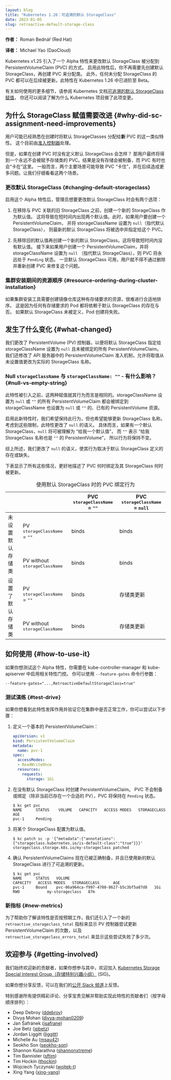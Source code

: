 ```yaml
---
layout: blog
title: "Kubernetes 1.26：可追溯的默认 StorageClass"
date: 2023-01-05
slug: retroactive-default-storage-class
---
```

<!--
layout: blog
title: "Kubernetes 1.26: Retroactive Default StorageClass"
date: 2023-01-05
slug: retroactive-default-storage-class
-->

<!--
**Author:** Roman Bednář (Red Hat)
-->
**作者：** Roman Bednář (Red Hat)

**译者：** Michael Yao (DaoCloud)

<!--
The v1.25 release of Kubernetes introduced an alpha feature to change how a default StorageClass was assigned to a PersistentVolumeClaim (PVC).
With the feature enabled, you no longer need to create a default StorageClass first and PVC second to assign the class. Additionally, any PVCs without a StorageClass assigned can be updated later.
This feature was graduated to beta in Kubernetes 1.26.
-->
Kubernetes v1.25 引入了一个 Alpha 特性来更改默认 StorageClass 被分配到 PersistentVolumeClaim (PVC) 的方式。
启用此特性后，你不再需要先创建默认 StorageClass，再创建 PVC 来分配类。
此外，任何未分配 StorageClass 的 PVC 都可以在后续被更新。此特性在 Kubernetes 1.26 中已进阶至 Beta。

<!--
You can read [retroactive default StorageClass assignment](/docs/concepts/storage/persistent-volumes/#retroactive-default-storageclass-assignment) in the Kubernetes documentation for more details about how to use that,
or you can read on to learn about why the Kubernetes project is making this change.
-->
有关如何使用的更多细节，请参阅 Kubernetes
文档[可追溯的默认 StorageClass 赋值](/zh-cn/docs/concepts/storage/persistent-volumes/#retroactive-default-storageclass-assignment)，
你还可以阅读了解为什么 Kubernetes 项目做了此项变更。

<!--
## Why did StorageClass assignment need improvements

Users might already be familiar with a similar feature that assigns default StorageClasses to **new** PVCs at the time of creation. This is currently handled by the [admission controller](/docs/reference/access-authn-authz/admission-controllers/#defaultstorageclass).
-->
## 为什么 StorageClass 赋值需要改进  {#why-did-sc-assignment-need-improvements}

用户可能已经熟悉在创建时将默认 StorageClasses 分配给**新** PVC 的这一类似特性。
这个目前由[准入控制器](/zh-cn/docs/reference/access-authn-authz/admission-controllers/#defaultstorageclass)处理。

<!--
But what if there wasn't a default StorageClass defined at the time of PVC creation? 
Users would end up with a PVC that would never be assigned a class. 
As a result, no storage would be provisioned, and the PVC would be somewhat "stuck" at this point. 
Generally, two main scenarios could result in "stuck" PVCs and cause problems later down the road. 
Let's take a closer look at each of them.
-->
但是，如果在创建 PVC 时没有定义默认 StorageClass 会怎样？
那用户最终将得到一个永远不会被赋予存储类的 PVC。结果是没有存储会被制备，而 PVC 有时也会“卡在”这里。
一般而言，两个主要场景可能导致 PVC “卡住”，并在后续造成更多问题。让我们仔细看看这两个场景。

<!--
### Changing default StorageClass

With the alpha feature enabled, there were two options admins had when they wanted to change the default StorageClass:
-->
### 更改默认 StorageClass  {#changing-default-storageclass}

启用这个 Alpha 特性后，管理员想要更改默认 StorageClass 时会有两个选项：

<!--
1. Creating a new StorageClass as default before removing the old one associated with the PVC. 
This would result in having two defaults for a short period.
At this point, if a user were to create a PersistentVolumeClaim with storageClassName set to <code>null</code> (implying default StorageClass), the newest default StorageClass would be chosen and assigned to this PVC.
-->
1. 在移除与 PVC 关联的旧 StorageClass 之前，创建一个新的 StorageClass 作为默认值。
   这将导致在短时间内出现两个默认值。此时，如果用户要创建一个 PersistentVolumeClaim，
   并将 storageClassName 设置为 <code>null</code>（指代默认 StorageClass），
   则最新的默认 StorageClass 将被选中并指定给这个 PVC。

<!--
2. Removing the old default first and creating a new default StorageClass.
This would result in having no default for a short time.
Subsequently, if a user were to create a PersistentVolumeClaim with storageClassName set to <code>null</code> (implying default StorageClass), the PVC would be in <code>Pending</code> state forever.
The user would have to fix this by deleting the PVC and recreating it once the default StorageClass was available.
-->
2. 先移除旧的默认值再创建一个新的默认 StorageClass。这将导致短时间内没有默认值。
   接下来如果用户创建一个 PersistentVolumeClaim，并将 storageClassName 设置为 <code>null</code>
   （指代默认 StorageClass），则 PVC 将永远处于 <code>Pending</code> 状态。
   一旦默认 StorageClass 可用，用户就不得不通过删除并重新创建 PVC 来修复这个问题。

<!--
### Resource ordering during cluster installation

If a cluster installation tool needed to create resources that required storage, for example, an image registry, it was difficult to get the ordering right. 
This is because any Pods that required storage would rely on the presence of a default StorageClass and would fail to be created if it wasn't defined.
-->
### 集群安装期间的资源顺序  {#resource-ordering-during-cluster-installation}

如果集群安装工具需要创建镜像仓库这种有存储要求的资源，很难进行合适地排序。
这是因为任何有存储要求的 Pod 都将依赖于默认 StorageClass 的存在与否。
如果默认 StorageClass 未被定义，Pod 创建将失败。

<!--
## What changed

We've changed the PersistentVolume (PV) controller to assign a default StorageClass to any unbound PersistentVolumeClaim that has the storageClassName set to <code>null</code>.
We've also modified the PersistentVolumeClaim admission within the API server to allow the change of values from an unset value to an actual StorageClass name.
-->
## 发生了什么变化  {#what-changed}

我们更改了 PersistentVolume (PV) 控制器，以便将默认 StorageClass 指定给
storageClassName 设置为 `null` 且未被绑定的所有 PersistentVolumeClaim。
我们还修改了 API 服务器中的 PersistentVolumeClaim 准入机制，允许将取值从未设置值更改为实际的 StorageClass 名称。

<!--
### Null `storageClassName` versus `storageClassName: ""` - does it matter? { #null-vs-empty-string }

Before this feature was introduced, those values were equal in terms of behavior. Any PersistentVolumeClaim with the storageClassName set to <code>null</code> or <code>""</code> would bind to an existing PersistentVolume resource with storageClassName also set to <code>null</code> or <code>""</code>.
-->
### Null `storageClassName` 与 `storageClassName: ""` - 有什么影响？ {#null-vs-empty-string}

此特性被引入之前，这两种赋值就其行为而言是相同的。storageClassName 设置为 `null` 或 `""`
的所有 PersistentVolumeClaim 都会被绑定到 storageClassName 也设置为 `null` 或
`""` 的、已有的 PersistentVolume 资源。

<!--
With this new feature enabled we wanted to maintain this behavior but also be able to update the StorageClass name.
With these constraints in mind, the feature changes the semantics of <code>null</code>. If a default StorageClass is present, <code>null</code> would translate to "Give me a default" and <code>""</code> would mean "Give me PersistentVolume that also has <code>""</code> StorageClass name." In the absence of a StorageClass, the behavior would remain unchanged.
-->
启用此新特性时，我们希望保持此行为，但也希望能够更新 StorageClass 名称。
考虑到这些限制，此特性更改了 `null` 的语义。
具体而言，如果有一个默认 StorageClass，`null` 将可被理解为 “给我一个默认值”，
而 `""` 表示 “给我 StorageClass 名称也是 `""` 的 PersistentVolume”，
所以行为将保持不变。

<!--
Summarizing the above, we've changed the semantics of <code>null</code> so that its behavior depends on the presence or absence of a definition of default StorageClass.

The tables below show all these cases to better describe when PVC binds and when its StorageClass gets updated.
-->
综上所述，我们更改了 `null` 的语义，使其行为取决于默认 StorageClass 定义的存在或缺失。

下表显示了所有这些情况，更好地描述了 PVC 何时绑定及其 StorageClass 何时被更新。

<table>
  <!-- PVC binding behavior with Retroactive default StorageClass -->
  <caption>使用默认 StorageClass 时的 PVC 绑定行为</caption>
  <thead>
     <tr>
        <th colspan="2"></th>
        <th>PVC <tt>storageClassName</tt> = <code>""</code></th>
        <th>PVC <tt>storageClassName</tt> = <code>null</code></th>
     </tr>
  </thead>
  <tbody>
     <tr>
        <td rowspan="2">未设置默认存储类</td>
        <td>PV <tt>storageClassName</tt> = <code>""</code></td>
        <td>binds</td>
        <td>binds</td>
     </tr>
     <tr>
        <td>PV without <tt>storageClassName</tt></td>
        <td>binds</td>
        <td>binds</td>
     </tr>
     <tr>
        <td rowspan="2">设置了默认存储类</td>
        <td>PV <tt>storageClassName</tt> = <code>""</code></td>
        <td>binds</td>
        <td>存储类更新</td>
     </tr>
     <tr>
        <td>PV without <tt>storageClassName</tt></td>
        <td>binds</td>
        <td>存储类更新</td>
     </tr>
  </tbody>
</table>

<!--
## How to use it

If you want to test the feature whilst it's alpha, you need to enable the relevant feature gate in the kube-controller-manager and the kube-apiserver. Use the `--feature-gates` command line argument:
-->
## 如何使用  {#how-to-use-it}

如果你想测试这个 Alpha 特性，你需要在 kube-controller-manager 和 kube-apiserver 中启用相关特性门控。
你可以使用 `--feature-gates` 命令行参数：

```
--feature-gates="...,RetroactiveDefaultStorageClass=true"
```

<!--
### Test drive

If you would like to see the feature in action and verify it works fine in your cluster here's what you can try:
-->
### 测试演练  {#test-drive}

如果你想看到此特性发挥作用并验证它在集群中是否正常工作，你可以尝试以下步骤：

<!--
1. Define a basic PersistentVolumeClaim:
-->
1. 定义一个基本的 PersistentVolumeClaim：

   ```yaml
   apiVersion: v1
   kind: PersistentVolumeClaim
   metadata:
     name: pvc-1
   spec:
     accessModes:
     - ReadWriteOnce
     resources:
       requests:
         storage: 1Gi
   ```

<!--
2. Create the PersistentVolumeClaim when there is no default StorageClass. The PVC won't provision or bind (unless there is an existing, suitable PV already present) and will remain in <code>Pending</code> state.
-->
2. 在没有默认 StorageClass 时创建 PersistentVolumeClaim。
   PVC 不会制备或绑定（除非当前已存在一个合适的 PV），PVC 将保持在 `Pending` 状态。

   ```
   $ kc get pvc
   NAME      STATUS    VOLUME   CAPACITY   ACCESS MODES   STORAGECLASS   AGE
   pvc-1     Pending   
   ```

<!--
3. Configure one StorageClass as default.
-->
3. 将某个 StorageClass 配置为默认值。

   ```
   $ kc patch sc -p '{"metadata":{"annotations":{"storageclass.kubernetes.io/is-default-class":"true"}}}'
   storageclass.storage.k8s.io/my-storageclass patched
   ```

<!--
4. Verify that PersistentVolumeClaims is now provisioned correctly and was updated retroactively with new default StorageClass.
-->
4. 确认 PersistentVolumeClaims 现在已被正确制备，并且已使用新的默认 StorageClass 进行了可追溯的更新。

   ```
   $ kc get pvc
   NAME      STATUS   VOLUME                                     CAPACITY   ACCESS MODES   STORAGECLASS      AGE
   pvc-1     Bound    pvc-06a964ca-f997-4780-8627-b5c3bf5a87d8   1Gi        RWO            my-storageclass   87m
   ```

<!--
### New metrics

To help you see that the feature is working as expected we also introduced a new <code>retroactive_storageclass_total</code> metric to show how many times that the PV controller attempted to update PersistentVolumeClaim, and <code>retroactive_storageclass_errors_total</code> to show how many of those attempts failed.
-->
### 新指标  {#new-metrics}

为了帮助你了解该特性是否按预期工作，我们还引入了一个新的 `retroactive_storageclass_total`
指标来显示 PV 控制器尝试更新 PersistentVolumeClaim 的次数，以及
`retroactive_storageclass_errors_total` 来显示这些尝试失败了多少次。

<!--
## Getting involved

We always welcome new contributors so if you would like to get involved you can join our [Kubernetes Storage Special-Interest-Group](https://github.com/kubernetes/community/tree/master/sig-storage) (SIG).

If you would like to share feedback, you can do so on our [public Slack channel](https://app.slack.com/client/T09NY5SBT/C09QZFCE5).

Special thanks to all the contributors that provided great reviews, shared valuable insight and helped implement this feature (alphabetical order):
-->
## 欢迎参与   {#getting-involved}

我们始终欢迎新的贡献者，如果你想参与其中，欢迎加入
[Kubernetes Storage Special Interest Group（存储特别兴趣小组）](https://github.com/kubernetes/community/tree/master/sig-storage) (SIG)。

如果你想分享反馈，可以在我们的[公开 Slack 频道](https://app.slack.com/client/T09NY5SBT/C09QZFCE5)上反馈。

特别感谢所有提供精彩评论、分享宝贵见解并帮助实现此特性的贡献者们（按字母顺序排列）：

- Deep Debroy ([ddebroy](https://github.com/ddebroy))
- Divya Mohan ([divya-mohan0209](https://github.com/divya-mohan0209))
- Jan Šafránek ([jsafrane](https://github.com/jsafrane/))
- Joe Betz ([jpbetz](https://github.com/jpbetz))
- Jordan Liggitt ([liggitt](https://github.com/liggitt))
- Michelle Au ([msau42](https://github.com/msau42))
- Seokho Son ([seokho-son](https://github.com/seokho-son))
- Shannon Kularathna ([shannonxtreme](https://github.com/shannonxtreme))
- Tim Bannister ([sftim](https://github.com/sftim))
- Tim Hockin ([thockin](https://github.com/thockin))
- Wojciech Tyczynski ([wojtek-t](https://github.com/wojtek-t))
- Xing Yang ([xing-yang](https://github.com/xing-yang))
